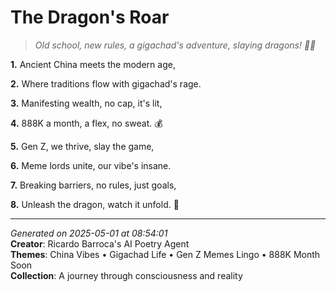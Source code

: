 # The Dragon's Roar

> *Old school, new rules, a gigachad's adventure, slaying dragons! 🥢🤯*

**1.** Ancient China meets the modern age,


**2.** Where traditions flow with gigachad's rage.


**3.** Manifesting wealth, no cap, it's lit,


**4.** 888K a month, a flex, no sweat. 💰


**5.** Gen Z, we thrive, slay the game,


**6.** Meme lords unite, our vibe's insane.


**7.** Breaking barriers, no rules, just goals,


**8.** Unleash the dragon, watch it unfold. 🏮



---

*Generated on 2025-05-01 at 08:54:01*  
**Creator**: Ricardo Barroca's AI Poetry Agent  
**Themes**: China Vibes • Gigachad Life • Gen Z Memes Lingo • 888K Month Soon  
**Collection**: A journey through consciousness and reality